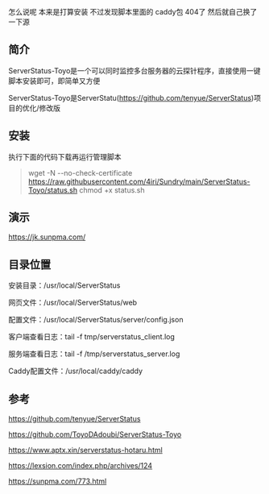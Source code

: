 怎么说呢 本来是打算安装 不过发现脚本里面的 caddy包 404了 然后就自己换了一下源

## 简介

ServerStatus-Toyo是一个可以同时监控多台服务器的云探针程序，直接使用一键脚本安装即可，即简单又方便

ServerStatus-Toyo是ServerStatu(https://github.com/tenyue/ServerStatus)项目的优化/修改版

## 安装

执行下面的代码下载再运行管理脚本

> wget -N --no-check-certificate https://raw.githubusercontent.com/4iri/Sundry/main/ServerStatus-Toyo/status.sh chmod +x status.sh

## 演示

https://jk.sunpma.com/

## 目录位置

安装目录：/usr/local/ServerStatus

网页文件：/usr/local/ServerStatus/web

配置文件：/usr/local/ServerStatus/server/config.json

客户端查看日志：tail -f tmp/serverstatus_client.log

服务端查看日志：tail -f /tmp/serverstatus_server.log

Caddy配置文件：/usr/local/caddy/caddy

## 参考

https://github.com/tenyue/ServerStatus

https://github.com/ToyoDAdoubi/ServerStatus-Toyo

https://www.aptx.xin/serverstatus-hotaru.html

https://lexsion.com/index.php/archives/124

https://sunpma.com/773.html
